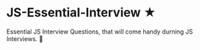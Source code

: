# JS-Essential-Interview ★
Essential JS Interview Questions, that will come handy durning JS Interviews. 👋
